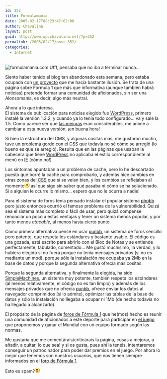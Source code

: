 ```yaml
---
id: 352
title: Formulamania
date: 2005-02-17T08:23:47+02:00
author: Chavalina
layout: post
guid: http://www.wp.chavalina.net/?p=352
permalink: /2005/02/17/post-352/
categories:
  - Internet
---
```

<img class="imgizqda" src="http://www.formulamania.com/img/firmafm.jpg" alt="formulamania.com" /> Ufff, pensaba que no iba a terminar nunca…

Siento haber tenido el blog tan abandonado esta semana, pero estaba ocupada con <a href="http://www.formulamania.com" target="_blank">un proyecto</a> que me hac&iacute;a bastante ilusión. Se trata de una página sobre Fórmula 1 que más que informativa (aunque también habrá noticias) pretende formar una comunidad de aficionados, sin ser una Alonsoman&iacute;a, es decir, algo más neutral.

Ahora a lo que interesa.  
El sistema de publicación para noticias elegido fue <a href="http://www.wordpress.org/" target="_blank">WordPress</a>, primero instalé la versión 1.2.2, y cuando ya lo ten&iacute;a todo configurado… va y sale la 1.5. Como parece ser que <a href="http://zootropo.f2o.org/archivos/2005/02/15/wordpress-15-%c2%bfque-hay-de-nuevo-viejo/" target="_blank">las mejoras</a> eran considerables, me animé a cambiar a esta nueva versión, &iexcl;en buena hora!

Si bien la estructura del CMS, y algunas cositas más, me gustaron mucho, <a href="http://www.isopixel.info/foro/viewtopic.php?t=125" target="_blank">tuve un problema gordo con el CSS</a> que todav&iacute;a no sé cómo se arregló (lo bueno es que se arregló). Resulta que en las páginas que usaban la cabecera que tiene <a href="http://www.wordpress.org/" target="_blank">WordPress</a> no aplicaba el estilo correspondiente al men&uacute; en <acronym title="Internet Explorer">IE</acronym> (cómo no!)

Los s&iacute;ntomas apuntaban a un problema de caché, pero lo he descartado puesto que borré la caché para comprobarlo, y además hice cambios en otras zonas del <acronym title="Cascade Style Sheets">CSS</acronym> que s&iacute; se ve&iacute;an bien, y los cambios se reflejaban al momento![emo](/imagenes/emoticonos/confuso.gif) as&iacute; que sigo sin saber qué pasaba ni cómo se ha solucionado. Si a alguien le ocurre lo mismo… espero que no le ocurra a nadie!

Para el sistema de foros ten&iacute;a pensado instalar el popular sistema <a href="http://www.phpbb.com/" target="_blank">phpbb</a> pero justo entonces ocurrió el famoso problema de la vulnerabilidad. Quizá sea el sistema más completo o fácil de usar, pero quizá compense renunciar un poco a estas ventajas y tener un sistema menos popular, y por tanto menos _atacable_, al menos hasta cierto punto.

Como primera alternativa pensé en usar <a href="http://punbb.org/" target="_blank">punbb</a>, un sistema de foros sencillo pero potente, que respeta los estándares y bastante usable. El código es una gozada, está escrito para abrirlo con el Bloc de Notas y se entiende perfectamente, tabulado, comentado… Me gustó much&iacute;simo, la verdad, y lo hubiera elegido si no fuera porque no ten&iacute;a mensajes privados (si no es mediante un mod), porque sólo la instalación me ocupaba ya 2Mb en la base de datos y porque la segunda alternativa ofrec&iacute;a más cositas.

Porque la segunda alternativa, y finalmente la elegida, ha sido <a href="http://www.simplemachines.org/" target="_blank">SimpleMachines</a>, un sistema muy potente, también respeta los estándares (al menos relativamente, el código no es tan limpio) y además de los mensajes privados que no ofrec&iacute;a <a href="http://punbb.org/" target="_blank">punbb</a>, ofrece enviar los datos al navegador comprimidos (si lo admite), optimizar las tablas de la base de datos y sólo la instalación no llegaba a ocupar ni 1Mb (de hecho todav&iacute;a no ha llegado a alcanzarlo).

El propósito de la página de <a href="http://www.formulamania.com/foros/index.php" target="_blank">foros de Fórmula 1</a> que he(mos) hecho es reunir una comunidad de aficionados a este deporte para participar en <a href="http://www.formulamania.com/juego/index.php" target="_blank">el juego</a> que proponemos y ganar el Mundial con un equipo formado seg&uacute;n las normas.

Me gustar&iacute;a que me comentárais/criticárais la página, cosas a mejorar, a a&ntilde;adir, a quitar, lo que sea! y si os gusta, pues ah&iacute; la tenéis, intentaremos conseguir un patrocinador para poder dar premios en el juego. Por ahora lo mejor que tenemos son nuestros usuarios, que nos tienen siempre informados en el <a href="http://www.formulamania.com/foros/index.php?board=1.0" target="_blank">foro de Fórmula 1</a>.

Esto es spam?![emo](/imagenes/emoticonos/risa.gif)